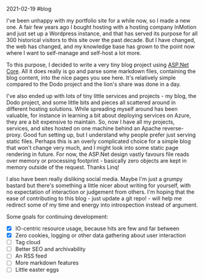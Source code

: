 ﻿2021-02-19 #blog

I've been unhappy with my portfolio site for a while now, so I made a new one. A fair few years ago I bought hosting with a hosting company InMotion and just set up a  Wordpress instance, and that has served its purpose for all 300 historical visitors to this site over the past decade. But I have changed, the web has changed, and my knowledge base has grown to the point now where I want to self-manage and self-host a lot more.

To this purpose, I decided to write a very tiny blog project using [ASP.Net Core](https://dotnet.microsoft.com/learn/aspnet/what-is-aspnet-core). All it does really is go and parse some markdown files, containing the blog content, into the nice pages you see here. It's relatively simple compared to the Dodo project and the lion's share was done in a day.

I've also ended up with lots of tiny little services and projects - my blog, the Dodo project, and some little bits and pieces all scattered around in different hosting solutions. While spreading myself around has been valuable, for instance in learning a bit about deploying services on Azure, they are a bit expensive to maintain. So, now I have all my projects, services, and sites hosted on one machine behind an Apache reverse-proxy. Good fun setting up, but I understand why people prefer just serving static files. Perhaps this is an overly complicated choice for a simple blog that won't change very much, and I might look into some static page rendering in future. For now, the ASP.Net design vastly favours file reads over memory or processing footprint - basically zero objects are kept in memory outside of the request. Thanks Linq!

I also have been really disliking social media. Maybe I'm just a grumpy bastard but there's something a little nicer about writing for yourself, with no expectation of interaction or judgement from others. I'm hoping that the ease of contributing to this blog - just update a git repo! - will help me redirect some of my time and energy into introspection instead of argument.

Some goals for continuing development:

- [x] IO-centric resource usage, because hits are few and far between
- [x] Zero cookies, logging or other data gathering about user interaction
- [ ] Tag cloud
- [ ] Better SEO and archivability
- [ ] An RSS feed
- [ ] More markdown features
- [ ] Little easter eggs